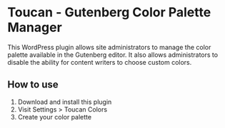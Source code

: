 # Toucan - Gutenberg Color Palette Manager

This WordPress plugin allows site administrators to manage the color palette available in the Gutenberg editor. It also
allows administrators to disable the ability for content writers to choose custom colors.

## How to use

1. Download and install this plugin
1. Visit Settings > Toucan Colors
1. Create your color palette  
